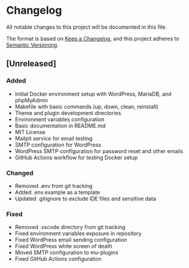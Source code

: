 # Changelog
All notable changes to this project will be documented in this file.

The format is based on [Keep a Changelog](https://keepachangelog.com/en/1.0.0/),
and this project adheres to [Semantic Versioning](https://semver.org/spec/v2.0.0.html).

## [Unreleased]

### Added
- Initial Docker environment setup with WordPress, MariaDB, and phpMyAdmin
- Makefile with basic commands (up, down, clean, reinstall)
- Theme and plugin development directories
- Environment variables configuration
- Basic documentation in README.md
- MIT License
- Mailpit service for email testing
- SMTP configuration for WordPress
- WordPress SMTP configuration for password reset and other emails
- GitHub Actions workflow for testing Docker setup

### Changed
- Removed .env from git tracking
- Added .env.example as a template
- Updated .gitignore to exclude IDE files and sensitive data

### Fixed
- Removed .vscode directory from git tracking
- Fixed environment variables exposure in repository
- Fixed WordPress email sending configuration
- Fixed WordPress white screen of death
- Moved SMTP configuration to mu-plugins
- Fixed GitHub Actions configuration 